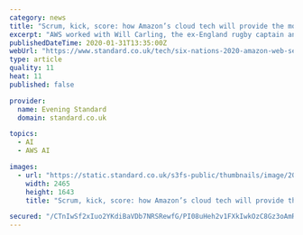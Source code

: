 ```yaml
---
category: news
title: "Scrum, kick, score: how Amazon’s cloud tech will provide the most in-depth Six Nations stats ever"
excerpt: "AWS worked with Will Carling, the ex-England rugby captain and AWS ambassador ... Emerging technologies, such as augmented reality, virtual reality and artificial intelligence were name-checked as ways to ensure fans have a great experience and encourage them to interact with a team afterwards."
publishedDateTime: 2020-01-31T13:35:00Z
webUrl: "https://www.standard.co.uk/tech/six-nations-2020-amazon-web-services-stats-tech-rugby-a4350056.html"
type: article
quality: 11
heat: 11
published: false

provider:
  name: Evening Standard
  domain: standard.co.uk

topics:
  - AI
  - AWS AI

images:
  - url: "https://static.standard.co.uk/s3fs-public/thumbnails/image/2020/01/29/15/sixnations2901a.jpg"
    width: 2465
    height: 1643
    title: "Scrum, kick, score: how Amazon’s cloud tech will provide the most in-depth Six Nations stats ever"

secured: "/CTnIwSf2xIuo2YKdiBaVDb7NRSRewfG/PI08uHeh2v1FXkIwkOzC8Gz3oAmRAkIITxu+KgSGn/w1HaQAFtT2rrH9YbXg4iQ9tPm1ezvboVG7zrtrSUZzhdyEEiHLhMXw7I7Ubr2/C5d82USLtrQcKcBv5wwFUtleFhBPSyqGK9CfK5d/WWUIPGkqxkTQgt4//6/S/3ycaNMcQBlH49fXRPgoY5C18LzM6o7lOYn/JbhwQHFGVD9i0bgj5HlaHpi5m0rALMw/LvglZF5kL9yzD7hsIBUHh0A4OJOT7FVlNUjp3pEjNMVk1653cQGjStHeiIbr8QLfoJTVdAtiYg9WmBls70I+cAm4XlkyE3+aO7cxrKCBGaveOOq+BVLYNZhaHGnws09jwgJn+2goxfctogHrASHYrDC12FTm5Qdds98tfTDzj01IDX3TlQanB4LCmmrgbuMI8gvKzZWZRkDPlW3wRRdLPBHpOd0S3wYChA=;5tBSzcV9kgSKN7o9ShE52A=="
---
```


